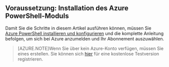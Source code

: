 ## Voraussetzung: Installation des Azure PowerShell-Moduls
Damit Sie die Schritte in diesem Artikel ausführen können, müssen Sie [Azure PowerShell installieren und konfigurieren](powershell-install-configure.md) und die komplette Anleitung befolgen, um sich bei Azure anzumelden und Ihr Abonnement auszuwählen.

> [AZURE.NOTE]Wenn Sie über kein Azure-Konto verfügen, müssen Sie eines erstellen. Sie können sich [hier](sign-up-organization.md) für eine kostenlose Testversion registrieren.

<!---HONumber=Oct15_HO3-->